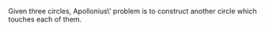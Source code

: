 Given three circles, Apollonius\\' problem is to construct another
circle which touches each of them.
